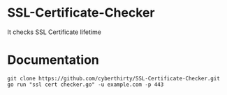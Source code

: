 # SSL-Certificate-Checker
It checks SSL Certificate lifetime 
# Documentation
`
git clone https://github.com/cyberthirty/SSL-Certificate-Checker.git
`
`
go run "ssl cert checker.go" -u example.com -p 443
`
